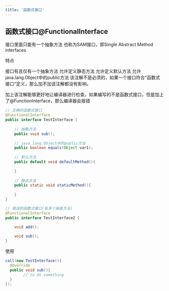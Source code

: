 ```yaml
---
title: '函数式接口'
---
```


## 函数式接口@FunctionalInterface

接口里面只能有一个抽象方法 也称为SAM接口，即Single Abstract Method interfaces

特点

接口有且仅有一个抽象方法
允许定义静态方法
允许定义默认方法
允许java.lang.Object中的public方法
该注解不是必须的，如果一个接口符合"函数式接口"定义，那么加不加该注解都没有影响。

加上该注解能够更好地让编译器进行检查。如果编写的不是函数式接口，但是加上了@FunctionInterface，那么编译器会报错

```java
// 正确的函数式接口
@FunctionalInterface
public interface TestInterface {
 
    // 抽象方法
    public void sub();
 
    // java.lang.Object中的public方法
    public boolean equals(Object var1);
 
    // 默认方法
    public default void defaultMethod(){
    
    }
 
    // 静态方法
    public static void staticMethod(){
 
    }
}

// 错误的函数式接口(有多个抽象方法)
@FunctionalInterface
public interface TestInterface2 {

    void add();
    
    void sub();
}

```

使用

```java
call(new TestInterface(){
  @Override
  public void sub(){
		// to do something
  }
});
```

